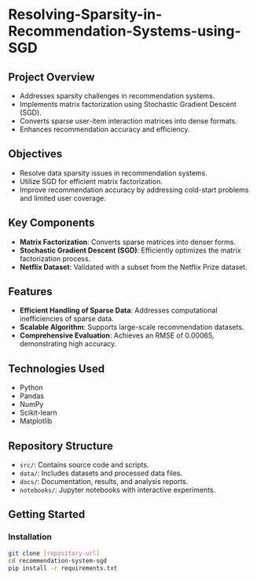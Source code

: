 # Resolving-Sparsity-in-Recommendation-Systems-using-SGD

## Project Overview
- Addresses sparsity challenges in recommendation systems.
- Implements matrix factorization using Stochastic Gradient Descent (SGD).
- Converts sparse user-item interaction matrices into dense formats.
- Enhances recommendation accuracy and efficiency.

## Objectives
- Resolve data sparsity issues in recommendation systems.
- Utilize SGD for efficient matrix factorization.
- Improve recommendation accuracy by addressing cold-start problems and limited user coverage.

## Key Components
- **Matrix Factorization**: Converts sparse matrices into denser forms.
- **Stochastic Gradient Descent (SGD)**: Efficiently optimizes the matrix factorization process.
- **Netflix Dataset**: Validated with a subset from the Netflix Prize dataset.

## Features
- **Efficient Handling of Sparse Data**: Addresses computational inefficiencies of sparse data.
- **Scalable Algorithm**: Supports large-scale recommendation datasets.
- **Comprehensive Evaluation**: Achieves an RMSE of 0.00065, demonstrating high accuracy.

## Technologies Used
- Python
- Pandas
- NumPy
- Scikit-learn
- Matplotlib

## Repository Structure
- `src/`: Contains source code and scripts.
- `data/`: Includes datasets and processed data files.
- `docs/`: Documentation, results, and analysis reports.
- `notebooks/`: Jupyter notebooks with interactive experiments.

## Getting Started

### Installation
```bash
git clone [repository-url]
cd recommendation-system-sgd
pip install -r requirements.txt
